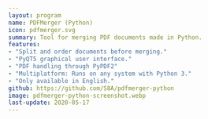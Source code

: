 ```yaml
---
layout: program
name: PDFMerger (Python)
icon: pdfmerger.svg
summary: Tool for merging PDF documents made in Python.
features:
- "Split and order documents before merging."
- "PyQT5 graphical user interface."
- "PDF handling through PyPDF2"
- "Multiplatform: Runs on any system with Python 3."
- "Only available in English."
github: https://github.com/S8A/pdfmerger-python
image: pdfmerger-python-screenshot.webp
last-update: 2020-05-17
---
```


